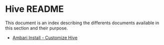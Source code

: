 # Hive README

This document is an index describing the differents documents available in this section and their purpose.

- [Ambari Install - Customize Hive](./ambari_install_customize.md)